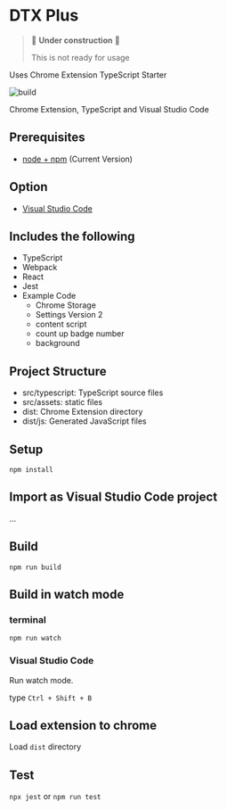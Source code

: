 # DTX Plus

> :construction: **Under construction** :construction:
>
> This is not ready for usage

Uses Chrome Extension TypeScript Starter

![build](https://github.com/chibat/chrome-extension-typescript-starter/workflows/build/badge.svg)

Chrome Extension, TypeScript and Visual Studio Code

## Prerequisites

* [node + npm](https://nodejs.org/) (Current Version)

## Option

* [Visual Studio Code](https://code.visualstudio.com/)

## Includes the following

* TypeScript
* Webpack
* React
* Jest
* Example Code
  * Chrome Storage
  * Settings Version 2
  * content script
  * count up badge number
  * background

## Project Structure

* src/typescript: TypeScript source files
* src/assets: static files
* dist: Chrome Extension directory
* dist/js: Generated JavaScript files

## Setup

```shell
npm install
```

## Import as Visual Studio Code project

...

## Build

```shell
npm run build
```

## Build in watch mode

### terminal

```shell
npm run watch
```

### Visual Studio Code

Run watch mode.

type `Ctrl + Shift + B`

## Load extension to chrome

Load `dist` directory

## Test

`npx jest` or `npm run test`
